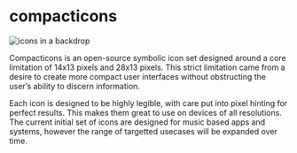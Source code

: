 # compacticons
![icons in a backdrop](https://d00k.net/img/design/compacticons_highlight.svg)

Compacticons is an open-source symbolic icon set designed around a core limitation of 14x13 pixels and 28x13 pixels. This strict limitation came from a desire to create more compact user interfaces without obstructing the user’s ability to discern information.

Each icon is designed to be highly legible, with care put into pixel hinting for perfect results. This makes them great to use on devices of all resolutions. The current initial set of icons are designed for music based apps and systems, however the range of targetted usecases will be expanded over time.
